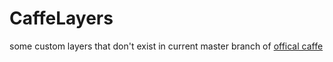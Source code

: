 # CaffeLayers
some custom layers that don't exist in current master branch of [offical caffe](https://github.com/BVLC/caffe)